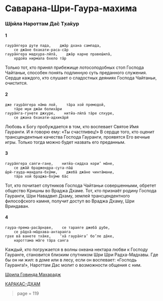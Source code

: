 # Саварана-Шри-Гаура-махима

### Ш́рӣла Нароттам Да̄с Т̣ха̄кур

#### 1

    гаура̄н̇гера дут̣и пада,    джа̄р дхана сампада,
        се джа̄не бхакати-раса-са̄р
    гаура̄н̇гера мадхура-лӣла̄,    джа̄р карн̣е правеш́ила̄,
        хр̣дойа нирмала бхело та̄р

Только тот, кто принял прибежище лотосоподобных стоп Господа Чайтаньи, способен понять подлинную суть преданного служения. Сердце каждого, кто слушает о сладостных деяниях Господа Чайтаньи, очистится.

#### 2

    дже гаура̄н̇гера на̄ма лой,    та̄ра хой премодой,
        та̄ре муи джа̄и болиха̄ри
    гаура̄н̇га-гун̣ете джхуре,    нитйа-лӣла̄ та̄ре спхуре,
        се джана бхакати-адхика̄рӣ

Любовь к Богу пробуждается в том, кто воспевает Святое Имя Гауранги. И я говорю ему: «Ты счастливец!» В сердце того, кто оценит трансцендентные качества Господа Гауранги, проявятся Его вечные игры. Только тогда можно будет назвать его преданным.

#### 3

    гаура̄н̇гера сан̇ги-ган̣е,    нитйа-сиддха кори’ ма̄не,
        се джа̄й браджендра-сута-па̄ш́
    ш́рӣ-гауд̣а-ман̣д̣ала-бхӯми,    джеба̄ джа̄не чинта̄ман̣и,
        та̄ра хой браджа-бхӯме ба̄с

Тот, кто почитает спутников Господа Чайтаньи совершенными, обретет общество Кришны во Враджа Дхаме. Тот, кто признаёт родину Господа Гауранги, Шри Навадвип Дхаму, землей трансцендентного философского камня, получит доступ во Враджа Дхаму, Шри Вриндаван.

#### 4

    гаура-према-раса̄рн̣аве,    се таран̇ге джеба̄ д̣убе,
        се ра̄дха̄-ма̄дхава-антаран̇га
    гр̣хе ва̄ ванете тха̄ке,    ‘ха̄ гаура̄н̇га’ бо’ле д̣а̄ке,
        нароттама ма̄ге та̄ра сан̇га

Каждый, кто погружается в волны океана нектара любви к Господу Гауранге, становится близким спутником Шри Шри Радха-Мадхавы. Где бы он ни жил: в доме или в лесу, если он воспевает: «Господь Гауранга!», Нароттам Дас молит о возможности общения с ним.


[Шрила Говинда Махарадж](https://soundcloud.com/huron/07-savarana-sri-gaura-mahima)

[КАРАКАС-ДХАМ](https://soundcloud.com/bharatimaharaj/shchsm-karakas-gaurangera-duti)


> page = 119